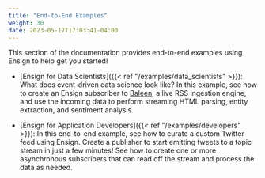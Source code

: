 ```yaml
---
title: "End-to-End Examples"
weight: 30
date: 2023-05-17T17:03:41-04:00
---
```


This section of the documentation provides end-to-end examples using Ensign to help get you started!

- [Ensign for Data Scientists]({{< ref "/examples/data_scientists" >}}): What does event-driven data science look like? In this example, see how to create an Ensign subscriber to [Baleen](https://github.com/rotationalio/baleen), a live RSS ingestion engine, and use the incoming data to perform streaming HTML parsing, entity extraction, and sentiment analysis.

- [Ensign for Application Developers]({{< ref "/examples/developers" >}}): In this end-to-end example, see how to curate a custom Twitter feed using Ensign. Create a publisher to start emitting tweets to a topic stream in just a few minutes! See how to create one or more asynchronous subscribers that can read off the stream and process the data as needed.

